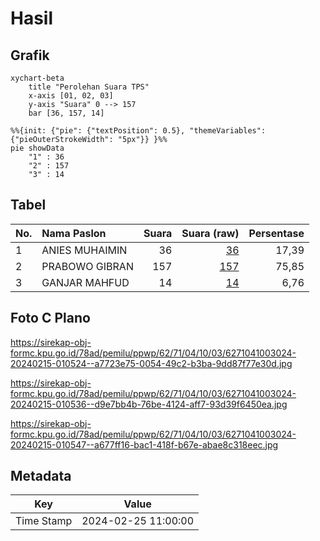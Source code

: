 # Hasil

## Grafik

```mermaid
xychart-beta
    title "Perolehan Suara TPS"
    x-axis [01, 02, 03]
    y-axis "Suara" 0 --> 157
    bar [36, 157, 14]
```

```mermaid
%%{init: {"pie": {"textPosition": 0.5}, "themeVariables": {"pieOuterStrokeWidth": "5px"}} }%%
pie showData
    "1" : 36
    "2" : 157
    "3" : 14
```

## Tabel

| No. | Nama Paslon    | Suara | Suara (raw) | Persentase |
|:--- |:-------------- | -----:| -----------:| ----------:|
| 1   | ANIES MUHAIMIN | 36    | [36][p-1]   | 17,39      |
| 2   | PRABOWO GIBRAN | 157   | [157][p-2]  | 75,85      |
| 3   | GANJAR MAHFUD  | 14    | [14][p-3]   | 6,76       |


[p-1]: https://github.com/gigit-pemilu/pemilu-2024-62-kalimantan-tengah/blob/main/pilpres/hitung-suara/sub/62-kalimantan-tengah/sub/71-kota-palangkaraya/sub/04-sabangau/sub/1003-kereng-bangkirai/sub/024-tps/sub/paslon-1.txt
[p-2]: https://github.com/gigit-pemilu/pemilu-2024-62-kalimantan-tengah/blob/main/pilpres/hitung-suara/sub/62-kalimantan-tengah/sub/71-kota-palangkaraya/sub/04-sabangau/sub/1003-kereng-bangkirai/sub/024-tps/sub/paslon-2.txt
[p-3]: https://github.com/gigit-pemilu/pemilu-2024-62-kalimantan-tengah/blob/main/pilpres/hitung-suara/sub/62-kalimantan-tengah/sub/71-kota-palangkaraya/sub/04-sabangau/sub/1003-kereng-bangkirai/sub/024-tps/sub/paslon-3.txt

## Foto C Plano

https://sirekap-obj-formc.kpu.go.id/78ad/pemilu/ppwp/62/71/04/10/03/6271041003024-20240215-010524--a7723e75-0054-49c2-b3ba-9dd87f77e30d.jpg

https://sirekap-obj-formc.kpu.go.id/78ad/pemilu/ppwp/62/71/04/10/03/6271041003024-20240215-010536--d9e7bb4b-76be-4124-aff7-93d39f6450ea.jpg

https://sirekap-obj-formc.kpu.go.id/78ad/pemilu/ppwp/62/71/04/10/03/6271041003024-20240215-010547--a677ff16-bac1-418f-b67e-abae8c318eec.jpg


## Metadata

| Key        | Value               |
| ---------- | ------------------- |
| Time Stamp | 2024-02-25 11:00:00 |



